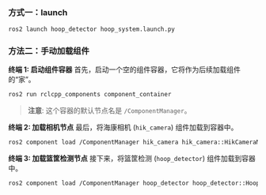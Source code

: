 ### 方式一：launch
```bash
ros2 launch hoop_detector hoop_system.launch.py 
```

### 方法二：手动加载组件
**终端 1: 启动组件容器**
首先，启动一个空的组件容器，它将作为后续加载组件的“家”。
```bash
ros2 run rclcpp_components component_container
```
> **注意**: 这个容器的默认节点名是 `/ComponentManager`。
> 
> 
**终端 2: 加载相机节点**
最后，将海康相机 (`hik_camera`) 组件加载到容器中。
```bash
ros2 component load /ComponentManager hik_camera hik_camera::HikCameraNode
```
**终端 3: 加载篮筐检测节点**
接下来，将篮筐检测 (`hoop_detector`) 组件加载到容器中。
```bash
ros2 component load /ComponentManager hoop_detector hoop_detector::HoopDetectorNode
```

